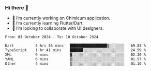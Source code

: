### Hi there 👋

<!--
**devcat37/devcat37** is a ✨ _special_ ✨ repository because its `README.md` (this file) appears on your GitHub profile.-->


- 🔭 I’m currently working on Chimicum application.
- 🌱 I’m currently learning Flutter/Dart.
- 👯 I’m looking to collaborate with UI designers.
<!-- - 🤔 I’m looking for help with ... -->

<!--START_SECTION:waka-->

```txt
From: 03 October 2024 - To: 10 October 2024

Dart          4 hrs 46 mins   █████████████████▒░░░░░░░   69.83 %
TypeScript    1 hr 41 mins    ██████░░░░░░░░░░░░░░░░░░░   24.59 %
XML           9 mins          ▓░░░░░░░░░░░░░░░░░░░░░░░░   02.30 %
YAML          6 mins          ▒░░░░░░░░░░░░░░░░░░░░░░░░   01.57 %
Other         4 mins          ▒░░░░░░░░░░░░░░░░░░░░░░░░   01.10 %
```

<!--END_SECTION:waka-->
